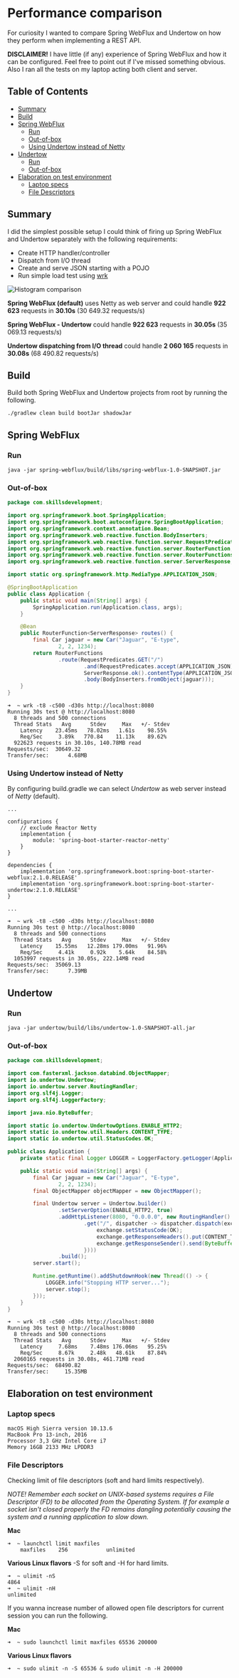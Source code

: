 # Performance comparison
For curiosity I wanted to compare Spring WebFlux and Undertow on how they perform when implementing a REST API.

__DISCLAIMER!__ I have little (if any) experience of Spring WebFlux and how it can be configured. Feel free to point out if I've missed something obvious. Also I ran all the tests on my laptop acting both client and server. 

## Table of Contents
* [Summary](#summary)
* [Build](#build)
* [Spring WebFlux](#spring-web-flux)
    * [Run](#run)
    * [Out-of-box](#out-of-box)
    * [Using Undertow instead of Netty](#using-undertow-instead-of-netty)
* [Undertow](#undertow)
    * [Run](#run-1)
    * [Out-of-box](#out-of-box-1)
* [Elaboration on test environment](#elaboration-on-test-environment)
    * [Laptop specs](#laptop-specs)
    * [File Descriptors](#file-descriptors)

## Summary
I did the simplest possible setup I could think of firing up Spring WebFlux and Undertow separately with the following requirements: 
* Create HTTP handler/controller
* Dispatch from I/O thread 
* Create and serve JSON starting with a POJO
* Run simple load test using [wrk](https://github.com/wg/wrk) 

![Histogram comparison][histogram-comparison]

__Spring WebFlux (default)__ uses Netty as web server and could handle __922 623__ requests in __30.10s__ (30 649.32 requests/s)

__Spring WebFlux - Undertow__ could handle __922 623__ requests in __30.05s__ (35 069.13 requests/s)

__Undertow dispatching from I/O thread__ could handle __2 060 165__ requests in __30.08s__ (68 490.82 requests/s)

## Build
Build both Spring WebFlux and Undertow projects from root by running the following.
```
./gradlew clean build bootJar shadowJar
```
## Spring WebFlux
### Run
```
java -jar spring-webflux/build/libs/spring-webflux-1.0-SNAPSHOT.jar
```
### Out-of-box
```java
package com.skillsdevelopment;

import org.springframework.boot.SpringApplication;
import org.springframework.boot.autoconfigure.SpringBootApplication;
import org.springframework.context.annotation.Bean;
import org.springframework.web.reactive.function.BodyInserters;
import org.springframework.web.reactive.function.server.RequestPredicates;
import org.springframework.web.reactive.function.server.RouterFunction;
import org.springframework.web.reactive.function.server.RouterFunctions;
import org.springframework.web.reactive.function.server.ServerResponse;

import static org.springframework.http.MediaType.APPLICATION_JSON;

@SpringBootApplication
public class Application {
    public static void main(String[] args) {
        SpringApplication.run(Application.class, args);
    }

    @Bean
    public RouterFunction<ServerResponse> routes() {
        final Car jaguar = new Car("Jaguar", "E-type",
                2, 2, 1234);
        return RouterFunctions
                .route(RequestPredicates.GET("/")
                        .and(RequestPredicates.accept(APPLICATION_JSON)), request ->
                        ServerResponse.ok().contentType(APPLICATION_JSON)
                        .body(BodyInserters.fromObject(jaguar)));
    }
}
```
```
➜  ~ wrk -t8 -c500 -d30s http://localhost:8080
Running 30s test @ http://localhost:8080
  8 threads and 500 connections
  Thread Stats   Avg      Stdev     Max   +/- Stdev
    Latency    23.45ms   78.02ms   1.61s    98.55%
    Req/Sec     3.89k   770.84    11.13k    89.62%
  922623 requests in 30.10s, 140.78MB read
Requests/sec:  30649.32
Transfer/sec:      4.68MB
```
### Using Undertow instead of Netty
By configuring build.gradle we can select _Undertow_ as web server instead of _Netty_ (default).
```
...

configurations {
    // exclude Reactor Netty
    implementation {
        module: 'spring-boot-starter-reactor-netty'
    }
}

dependencies {
    implementation 'org.springframework.boot:spring-boot-starter-webflux:2.1.0.RELEASE'
    implementation 'org.springframework.boot:spring-boot-starter-undertow:2.1.0.RELEASE'
}

...
```
```
➜  ~ wrk -t8 -c500 -d30s http://localhost:8080
Running 30s test @ http://localhost:8080
  8 threads and 500 connections
  Thread Stats   Avg      Stdev     Max   +/- Stdev
    Latency    15.55ms   12.28ms 179.00ms   91.96%
    Req/Sec     4.41k     0.92k    5.64k    84.58%
  1053997 requests in 30.05s, 222.14MB read
Requests/sec:  35069.13
Transfer/sec:      7.39MB
```
## Undertow
### Run
```
java -jar undertow/build/libs/undertow-1.0-SNAPSHOT-all.jar
```
### Out-of-box
```java
package com.skillsdevelopment;

import com.fasterxml.jackson.databind.ObjectMapper;
import io.undertow.Undertow;
import io.undertow.server.RoutingHandler;
import org.slf4j.Logger;
import org.slf4j.LoggerFactory;

import java.nio.ByteBuffer;

import static io.undertow.UndertowOptions.ENABLE_HTTP2;
import static io.undertow.util.Headers.CONTENT_TYPE;
import static io.undertow.util.StatusCodes.OK;

public class Application {
    private static final Logger LOGGER = LoggerFactory.getLogger(Application.class);

    public static void main(String[] args) {
        final Car jaguar = new Car("Jaguar", "E-type",
                2, 2, 1234);
        final ObjectMapper objectMapper = new ObjectMapper();

        final Undertow server = Undertow.builder()
                .setServerOption(ENABLE_HTTP2, true)
                .addHttpListener(8080, "0.0.0.0", new RoutingHandler()
                        .get("/", dispatcher -> dispatcher.dispatch(exchange -> {
                            exchange.setStatusCode(OK);
                            exchange.getResponseHeaders().put(CONTENT_TYPE, "application/json;charset=utf-8");
                            exchange.getResponseSender().send(ByteBuffer.wrap(objectMapper.writeValueAsBytes(jaguar)));
                        })))
                .build();
        server.start();

        Runtime.getRuntime().addShutdownHook(new Thread(() -> {
            LOGGER.info("Stopping HTTP server...");
            server.stop();
        }));
    }
}
```
```
➜  ~ wrk -t8 -c500 -d30s http://localhost:8080
Running 30s test @ http://localhost:8080
  8 threads and 500 connections
  Thread Stats   Avg      Stdev     Max   +/- Stdev
    Latency     7.68ms    7.48ms 176.06ms   95.25%
    Req/Sec     8.67k     2.48k   48.61k    87.84%
  2060165 requests in 30.08s, 461.71MB read
Requests/sec:  68490.82
Transfer/sec:     15.35MB
```

## Elaboration on test environment
### Laptop specs
```
macOS High Sierra version 10.13.6
MacBook Pro 13-inch, 2016
Processor 3,3 GHz Intel Core i7
Memory 16GB 2133 MHz LPDDR3
```
### File Descriptors
Checking limit of file descriptors (soft and hard limits respectively).

_NOTE! Remember each socket on UNIX-based systems requires a 
File Descriptor (FD) to be allocated from the Operating System. If for example a socket isn't 
closed properly the FD remains dangling potentially causing the system and a running application to slow down._

**Mac**
```
➜  ~ launchctl limit maxfiles
	maxfiles    256            unlimited
```
**Various Linux flavors** -S for soft and -H for hard limits.
```
➜  ~ ulimit -nS
4864
➜  ~ ulimit -nH
unlimited
```
If you wanna increase number of allowed open file descriptors for current session you
can run the following.

**Mac** 
```
➜  ~ sudo launchctl limit maxfiles 65536 200000
```
**Various Linux flavors**
```
➜  ~ sudo ulimit -n -S 65536 & sudo ulimit -n -H 200000 
```

[histogram-comparison]: https://github.com/partjarnberg/tutorials/blob/screenshots/performance-comparison/histogram.png?raw=true "Histogram comparison"
